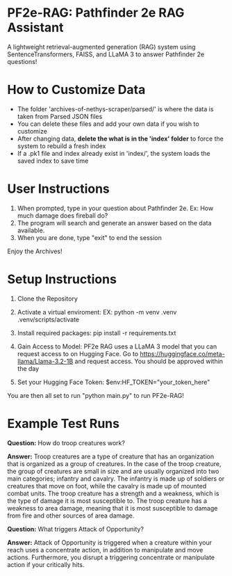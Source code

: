 # PF2e-RAG: Pathfinder 2e RAG Assistant

A lightweight retrieval-augmented generation (RAG) system using SentenceTransformers, FAISS, and LLaMA 3 to answer Pathfinder 2e questions!



# How to Customize Data

- The folder 'archives-of-nethys-scraper/parsed/' is where the data is taken from Parsed JSON files
- You can delete these files and add your own data if you wish to customize
- After changing data, **delete the what is in the 'index' folder** to force the system to rebuild a fresh index
- If a .pk1 file and index already exist in 'index/', the system loads the saved index to save time

# User Instructions

1. When prompted, type in your question about Pathfinder 2e. Ex: How much damage does fireball do?
2. The program will search and generate an answer based on the data available.
3. When you are done, type "exit" to end the session

Enjoy the Archives!

# Setup Instructions

1. Clone the Repository

2. Activate a virtual enviroment:
EX: python -m venv .venv
.venv/scripts/activate

3. Install required packages:
pip install -r requirements.txt

4. Gain Access to Model:
PF2e RAG uses a LLaMA 3 model that you can request access to on Hugging Face. 
Go to https://huggingface.co/meta-llama/Llama-3.2-1B and request access. You should be approved within
the day

5. Set your Hugging Face Token:
$env:HF_TOKEN="your_token_here"

You are then all set to run "python main.py" to run PF2e-RAG!

# Example Test Runs

**Question:** How do troop creatures work?

**Answer:** Troop creatures are a type of creature that has an organization that is organized as a group of creatures. In the case of the troop creature, the group of creatures are small in size and are usually organized into two main categories; infantry and cavalry. The infantry is made up of soldiers or creatures that move on foot, while the cavalry is made up of mounted combat units. The troop creature has a strength and a weakness, which is the type of damage it is most susceptible to. The troop creature has a weakness to area damage, meaning that it is most susceptible to damage from fire and other sources of area damage.

**Question:** What triggers Attack of Opportunity?

**Answer:** Attack of Opportunity is triggered when a creature within your reach uses a concentrate action, in addition to manipulate and move actions. Furthermore, you disrupt a triggering concentrate or manipulate action if your critically hits.

